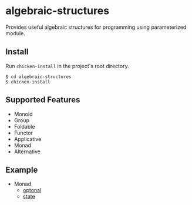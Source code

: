 # algebraic-structures

Provides useful algebraic structures for programming using parameterized module.

## Install

Run `chicken-install` in the project's root directory.

```
$ cd algebraic-structures
$ chicken-install
```

## Supported Features

- Monoid
- Group
- Foldable
- Functor
- Applicative
- Monad
- Alternative

## Example

- Monad
  - [optonal](./examples/optional.scm)
  - [state](./examples/optional.scm)

